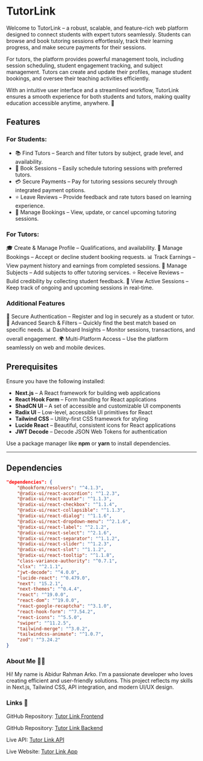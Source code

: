 # TutorLink

Welcome to TutorLink – a robust, scalable, and feature-rich web platform designed to connect students with expert tutors seamlessly. Students can browse and book tutoring sessions effortlessly, track their learning progress, and make secure payments for their sessions.

For tutors, the platform provides powerful management tools, including session scheduling, student engagement tracking, and subject management. Tutors can create and update their profiles, manage student bookings, and oversee their teaching activities efficiently.

With an intuitive user interface and a streamlined workflow, TutorLink ensures a smooth experience for both students and tutors, making quality education accessible anytime, anywhere. 🚀

## Features

### For Students:

- 📚 Find Tutors – Search and filter tutors by subject, grade level, and availability.
- 📝 Book Sessions – Easily schedule tutoring sessions with preferred tutors.
- 💳 Secure Payments – Pay for tutoring sessions securely through integrated payment options.
- ⭐ Leave Reviews – Provide feedback and rate tutors based on learning experience.
- 📅 Manage Bookings – View, update, or cancel upcoming tutoring sessions.

### For Tutors:

🎓 Create & Manage Profile – Qualifications, and availability.
📅 Manage Bookings – Accept or decline student booking requests.
📊 Track Earnings – View payment history and earnings from completed sessions.
🏫 Manage Subjects – Add subjects to offer tutoring services.
⭐ Receive Reviews – Build credibility by collecting student feedback.
🚀 View Active Sessions – Keep track of ongoing and upcoming sessions in real-time.

### Additional Features

🔐 Secure Authentication – Register and log in securely as a student or tutor.
🔎 Advanced Search & Filters – Quickly find the best match based on specific needs.
📊 Dashboard Insights – Monitor sessions, transactions, and overall engagement.
🌍 Multi-Platform Access – Use the platform seamlessly on web and mobile devices.

## Prerequisites

Ensure you have the following installed:

- **Next.js** – A React framework for building web applications
- **React Hook Form** – Form handling for React applications
- **ShadCN UI** – A set of accessible and customizable UI components
- **Radix UI** – Low-level, accessible UI primitives for React
- **Tailwind CSS** – Utility-first CSS framework for styling
- **Lucide React** – Beautiful, consistent icons for React applications
- **JWT Decode** – Decode JSON Web Tokens for authentication

Use a package manager like **npm** or **yarn** to install dependencies.

---

## Dependencies

```json
"dependencies": {
    "@hookform/resolvers": "^4.1.3",
    "@radix-ui/react-accordion": "^1.2.3",
    "@radix-ui/react-avatar": "^1.1.3",
    "@radix-ui/react-checkbox": "^1.1.4",
    "@radix-ui/react-collapsible": "^1.1.3",
    "@radix-ui/react-dialog": "^1.1.6",
    "@radix-ui/react-dropdown-menu": "^2.1.6",
    "@radix-ui/react-label": "^2.1.2",
    "@radix-ui/react-select": "^2.1.6",
    "@radix-ui/react-separator": "^1.1.2",
    "@radix-ui/react-slider": "^1.2.3",
    "@radix-ui/react-slot": "^1.1.2",
    "@radix-ui/react-tooltip": "^1.1.8",
    "class-variance-authority": "^0.7.1",
    "clsx": "^2.1.1",
    "jwt-decode": "^4.0.0",
    "lucide-react": "^0.479.0",
    "next": "15.2.1",
    "next-themes": "^0.4.4",
    "react": "^19.0.0",
    "react-dom": "^19.0.0",
    "react-google-recaptcha": "^3.1.0",
    "react-hook-form": "^7.54.2",
    "react-icons": "^5.5.0",
    "swiper": "^11.2.5",
    "tailwind-merge": "^3.0.2",
    "tailwindcss-animate": "^1.0.7",
    "zod": "^3.24.2"
}
```

### About Me 🙋‍♂️

Hi! My name is Abidur Rahman Arko. I'm a passionate developer who loves creating efficient and user-friendly solutions. This project reflects my skills in Next.js, Tailwind CSS, API integration, and modern UI/UX design.

### Links 🔗

GitHub Repository: [Tutor Link Frontend](https://github.com/aro-arko/Tutor-Link/tree/main/frontend)

GitHub Repository: [Tutor Link Backend](https://github.com/aro-arko/Tutor-Link/tree/main/backend)

Live API: [Tutor Link API](https://tutor-link-backend-server.vercel.app/)

Live Website: [Tutor Link App](https://tutorlink-frontend-mu.vercel.app/)
